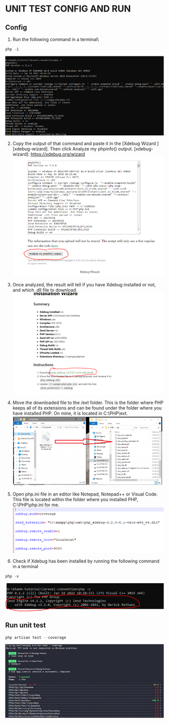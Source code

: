 # UNIT TEST CONFIG AND RUN

## Config

1. Run the following command in a terminal\

```php
php -i
```

![PHP -i](assets/php-i.PNG)

2. Copy the output of that command and paste it in the [Xdebug Wizard ][xdebug-wizard]. Then click Analyze my phpinfo() output.
   [xdebug-wizard]: https://xdebug.org/wizard
   ![xdebug-wizard](assets/xdebug-wizard.PNG)

3. Once analyzed, the result will tell if you have Xdebug installed or not, and which .dll file to download
   ![xdebug-dowload](assets/xdebug-dowload.PNG)

4. Move the downloaded file to the /ext folder. This is the folder where PHP keeps all of its extensions and can be found under the folder where you have installed PHP. On mine, it is located in C:\PHP\ext.
   ![xdebug-move-file](assets/xdebug-move-file.PNG)
5. Open php.ini file in an editor like Notepad, Notepad++ or Visual Code. This file is located within the folder where you installed PHP, C:\PHP\php.ini for me.
   ![xdebug-php-init](assets/xdebug-php-init.PNG)
6. Check if Xdebug has been installed by running the following command in a terminal

```php
php -v
```

![xdebug-check-version](assets/xdebug-check-version.PNG)

## Run unit test

```php
php artisan test --coverage
```

![php-run-unit-test](assets/php-run-unit-test.PNG)
